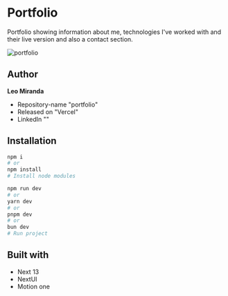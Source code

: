 # Portfolio

Portfolio showing information about me, technologies I've worked with and their live version and also a contact section.

![portfolio](https://github.com/leoMirandaa/portfolio/assets/61714687/0d29ca0e-f280-478d-907d-987cd14941af)


## Author

**Leo Miranda**

- Repository-name "portfolio"
- Released on "Vercel"
- LinkedIn ""

## Installation

```bash
npm i
# or
npm install
# Install node modules
```

```bash
npm run dev
# or
yarn dev
# or
pnpm dev
# or
bun dev
# Run project
```

## Built with

- Next 13
- NextUI
- Motion one
